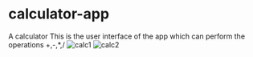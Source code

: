 # calculator-app
A calculator
This is the user interface of the app which can perform the operations +,-,*,/
![calc1](https://user-images.githubusercontent.com/103063084/190920245-c0ca7705-2495-4c8c-972d-f5714dac3ee3.jpeg)
![calc2](https://user-images.githubusercontent.com/103063084/190920259-1f968b90-a7c4-4114-8b21-243d620b5625.jpeg)
